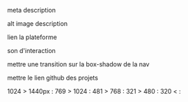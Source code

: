 <!-- !SEO référencement -->

meta description

alt image description

lien la plateforme

<!-- !SEO référencement -->

son d'interaction

mettre une transition sur la box-shadow de la nav

mettre le lien github des projets

1024 > 1440px :
769 > 1024 :
481 > 768 :
321 > 480 :
320 < :